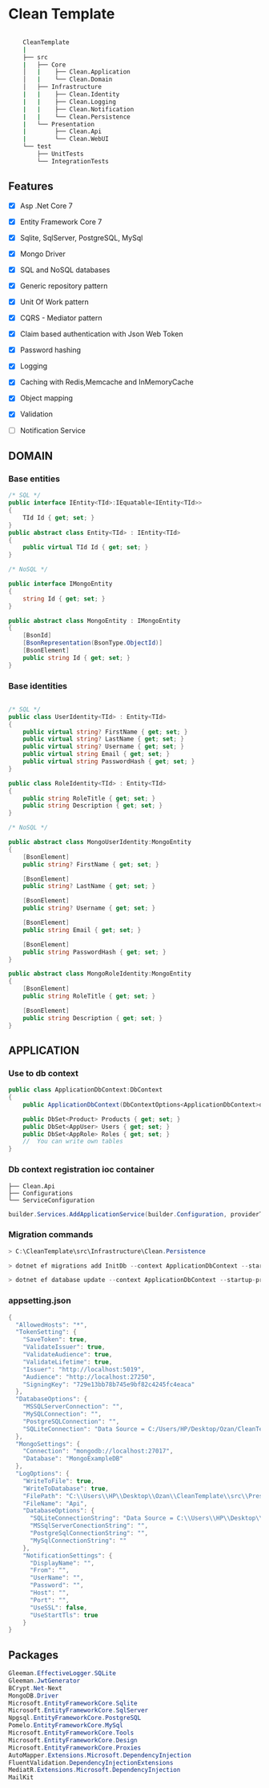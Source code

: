 # Clean Template 

```bash

    CleanTemplate
    |
    ├── src
    |   ├── Core
    │   |    ├── Clean.Application
    │   |    └── Clean.Domain
    │   ├── Infrastructure
    |   |    ├── Clean.Identity
    |   |    ├── Clean.Logging
    |   |    ├── Clean.Notification
    |   |    └── Clean.Persistence
    |   └── Presentation
    |        ├── Clean.Api
    |        └── Clean.WebUI
    └── test
        ├── UnitTests
        └── IntegrationTests
```

## Features

- [x] Asp .Net Core 7
- [x] Entity Framework Core 7
- [x] Sqlite, SqlServer, PostgreSQL, MySql
- [x] Mongo Driver 
- [x] SQL and NoSQL databases
- [x] Generic repository pattern
- [x] Unit Of Work pattern
- [x] CQRS - Mediator pattern
- [x] Claim based authentication with Json Web Token
- [x] Password hashing
- [x] Logging
- [x] Caching with Redis,Memcache and InMemoryCache
- [x] Object mapping
- [x] Validation
- [ ] Notification Service


## DOMAIN

### Base entities

```csharp
/* SQL */
public interface IEntity<TId>:IEquatable<IEntity<TId>>
{
    TId Id { get; set; }
}
public abstract class Entity<TId> : IEntity<TId>
{
    public virtual TId Id { get; set; }
}

/* NoSQL */

public interface IMongoEntity
{
    string Id { get; set; }
}

public abstract class MongoEntity : IMongoEntity
{
    [BsonId]
    [BsonRepresentation(BsonType.ObjectId)]
    [BsonElement]
    public string Id { get; set; }
}
```
### Base identities

```csharp

/* SQL */
public class UserIdentity<TId> : Entity<TId>
{
    public virtual string? FirstName { get; set; }
    public virtual string? LastName { get; set; }
    public virtual string? Username { get; set; }
    public virtual string Email { get; set; }
    public virtual string PasswordHash { get; set; }
}

public class RoleIdentity<TId> : Entity<TId>
{
    public string RoleTitle { get; set; }
    public string Description { get; set; }
}

/* NoSQL */

public abstract class MongoUserIdentity:MongoEntity
{
    [BsonElement]
    public string? FirstName { get; set; }

    [BsonElement]
    public string? LastName { get; set; }

    [BsonElement]
    public string? Username { get; set; }

    [BsonElement]
    public string Email { get; set; }

    [BsonElement]
    public string PasswordHash { get; set; }
}

public abstract class MongoRoleIdentity:MongoEntity
{
    [BsonElement]
    public string RoleTitle { get; set; }

    [BsonElement]
    public string Description { get; set; }
}

```
## APPLICATION


### Use to db context

```csharp
public class ApplicationDbContext:DbContext
{
    public ApplicationDbContext(DbContextOptions<ApplicationDbContext>options):base(options){}

    public DbSet<Product> Products { get; set; }
    public DbSet<AppUser> Users { get; set; }
    public DbSet<AppRole> Roles { get; set; }
    //  You can write own tables
}

```

### Db context registration ioc container

    ├── Clean.Api                   
    ├── Configurations                                
    └── ServiceConfiguration 
    
```csharp
builder.Services.AddApplicationService(builder.Configuration, providerType: ProviderType.SQLite);
```

### Migration commands

```csharp
> C:\CleanTemplate\src\Infrastructure\Clean.Persistence
```
```csharp
> dotnet ef migrations add InitDb --context ApplicationDbContext --startup-project C:\Users\HP\Desktop\Ozan\CleanTemplate\src\Presentation\Clean.Api
```
```csharp
> dotnet ef database update --context ApplicationDbContext --startup-project C:\Users\HP\Desktop\Ozan\CleanTemplate\src\Presentation\Clean.Api
```

### appsetting.json

```csharp
{
  "AllowedHosts": "*",
  "TokenSetting": {
    "SaveToken": true,
    "ValidateIssuer": true,
    "ValidateAudience": true,
    "ValidateLifetime": true,
    "Issuer": "http://localhost:5019",
    "Audience": "http://localhost:27250",
    "SigningKey": "729e13bb78b745e9bf82c4245fc4eaca"
  },
  "DatabaseOptions": {
    "MSSQLServerConnection": "",
    "MySQLConnection": "",
    "PostgreSQLConnection": "",
    "SQLiteConnection": "Data Source = C:/Users/HP/Desktop/Ozan/CleanTemplate/src/Infrastructure/Clean.Persistence/ExampleDB.db"
  },
  "MongoSettings": {
    "Connection": "mongodb://localhost:27017",
    "Database": "MongoExampleDB"
  },
  "LogOptions": {
    "WriteToFile": true,
    "WriteToDatabase": true,
    "FilePath": "C:\\Users\\HP\\Desktop\\Ozan\\CleanTemplate\\src\\Presentation\\Clean.Api\\FileLog",
    "FileName": "Api",
    "DatabaseOptions": {
      "SQLiteConnectionString": "Data Source = C:\\Users\\HP\\Desktop\\Ozan\\CleanTemplate\\src\\Presentation\\Clean.Api\\DataLog\\LogDb.db",
      "MSSqlServerConectionString": "",
      "PostgreSqlConnectionString": "",
      "MySqlConnectionString": ""
    },
    "NotificationSettings": {
      "DisplayName": "",
      "From": "",
      "UserName": "",
      "Password": "",
      "Host": "",
      "Port": "",
      "UseSSL": false,
      "UseStartTls": true
    }
}
```


## Packages
```csharp
Gleeman.EffectiveLogger.SQLite
Gleeman.JwtGenerator
BCrypt.Net-Next
MongoDB.Driver
Microsoft.EntityFrameworkCore.Sqlite
Microsoft.EntityFrameworkCore.SqlServer
Npgsql.EntityFrameworkCore.PostgreSQL
Pomelo.EntityFrameworkCore.MySql
Microsoft.EntityFrameworkCore.Tools
Microsoft.EntityFrameworkCore.Design
Microsoft.EntityFrameworkCore.Proxies
AutoMapper.Extensions.Microsoft.DependencyInjection
FluentValidation.DependencyInjectionExtensions
MediatR.Extensions.Microsoft.DependencyInjection
MailKit
```

